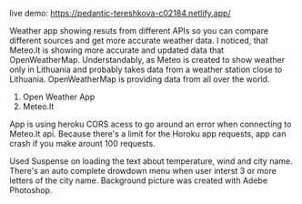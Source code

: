 live demo: https://pedantic-tereshkova-c02184.netlify.app/


Weather app showing resuts from different APIs so you can compare different sources and get more accurate weather data.
I noticed, that Meteo.lt is showing more accurate and updated data that OpenWeatherMap. Understandably, as Meteo is 
created to show weather only in Lithuania and probably takes data from a weather station close to Lithuania. OpenWeatherMap is providing data from all over the world.
1. Open Weather App
2. Meteo.lt


App is using heroku CORS acess to go around an error when connecting to Meteo.lt api. Because there's a limit for the Horoku app requests,
app can crash if you make arount 100 requests.

Used Suspense on loading the text about temperature, wind and city name. There's an auto complete drowdown menu when user interst
3 or more letters of the city name.
Background picture was created with Adebe Photoshop.
